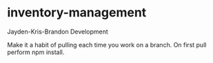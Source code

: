 # inventory-management
Jayden-Kris-Brandon Development

Make it a habit of pulling each time you work on a branch.  On first pull perform npm install.
